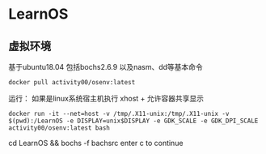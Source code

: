 # LearnOS
## 虚拟环境
基于ubuntu18.04 包括bochs2.6.9 以及nasm、dd等基本命令
```
docker pull activity00/osenv:latest
```
运行：
如果是linux系统宿主机执行 xhost + 允许容器共享显示
```
docker run -it --net=host -v /tmp/.X11-unix:/tmp/.X11-unix -v $(pwd):/LearnOS -e DISPLAY=unix$DISPLAY -e GDK_SCALE -e GDK_DPI_SCALE activity00/osenv:latest bash 
```

cd LearnOS && bochs -f bachsrc
enter c to continue

